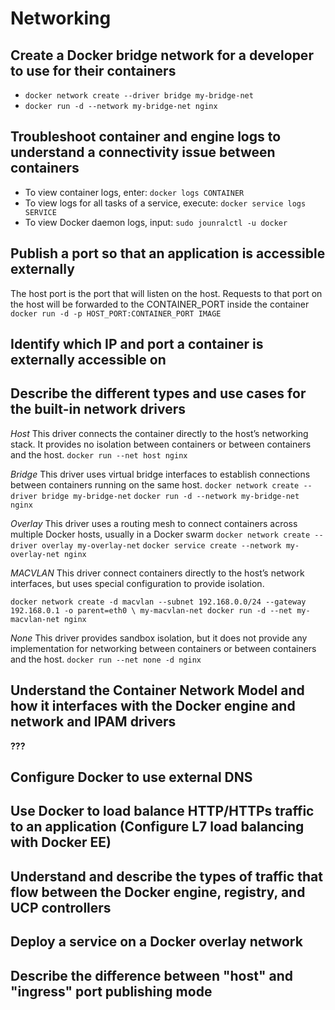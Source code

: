 # Networking

## Create a Docker bridge network for a developer to use for their containers

- `docker network create --driver bridge my-bridge-net`
- `docker run -d --network my-bridge-net nginx`


## Troubleshoot container and engine logs to understand a connectivity issue between containers
- To view container logs, enter: `docker logs CONTAINER`
- To view logs for all tasks of a service, execute: `docker service logs SERVICE`
- To view Docker daemon logs, input: `sudo jounralctl -u docker`

## Publish a port so that an application is accessible externally
The host port is the port that will listen on the host. Requests to that port on the host will be forwarded to the CONTAINER_PORT inside the container` docker run -d -p HOST_PORT:CONTAINER_PORT IMAGE`

## Identify which IP and port a container is externally accessible on

## Describe the different types and use cases for the built-in network drivers
*Host*
This driver connects the container directly to the host’s networking stack. It provides no isolation between containers or between containers and the host.
`docker run --net host nginx`

*Bridge*
This driver uses virtual bridge interfaces to establish connections between containers running on the same host.
`docker network create --driver bridge my-bridge-net`
`docker run -d --network my-bridge-net nginx`

*Overlay*
This driver uses a routing mesh to connect containers across multiple Docker hosts, usually in a Docker swarm
`docker network create --driver overlay my-overlay-net`
`docker service create --network my-overlay-net nginx`

*MACVLAN*
This driver connect containers directly to the host’s network interfaces, but uses special configuration to provide isolation.

`docker network create -d macvlan --subnet 192.168.0.0/24 --gateway 192.168.0.1 -o parent=eth0 \
my-macvlan-net
docker run -d --net my-macvlan-net nginx`

*None*
This driver provides sandbox isolation, but it does not provide any implementation for networking between containers or between containers and the host.
`docker run --net none -d nginx`



## Understand the Container Network Model and how it interfaces with the Docker engine and network and IPAM drivers

**???**


## Configure Docker to use external DNS

## Use Docker to load balance HTTP/HTTPs traffic to an application (Configure L7 load balancing with Docker EE)


## Understand and describe the types of traffic that flow between the Docker engine, registry, and UCP controllers

## Deploy a service on a Docker overlay network

## Describe the difference between "host" and "ingress" port publishing mode
